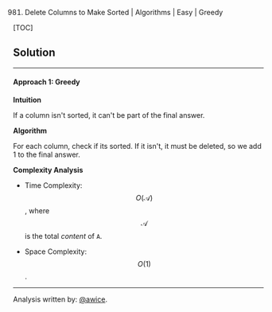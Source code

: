 981. Delete Columns to Make Sorted | Algorithms | Easy | Greedy

[TOC]

## Solution
---
#### Approach 1: Greedy

**Intuition**

If a column isn't sorted, it can't be part of the final answer.

**Algorithm**

For each column, check if its sorted.  If it isn't, it must be deleted, so we add 1 to the final answer.



**Complexity Analysis**

* Time Complexity:  $$O(\mathcal{A})$$, where $$\mathcal{A}$$ is the total *content* of `A`.

* Space Complexity:  $$O(1)$$.




---


Analysis written by: [@awice](https://leetcode.com/awice).
